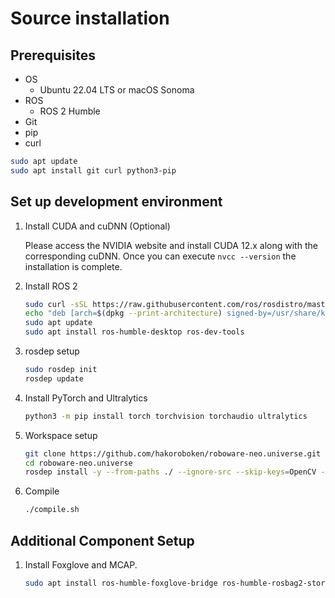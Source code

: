 # Source installation

## Prerequisites
- OS
    - Ubuntu 22.04 LTS or macOS Sonoma
- ROS
    - ROS 2 Humble
- Git
- pip
- curl


```bash
sudo apt update
sudo apt install git curl python3-pip
```

## Set up development environment

1. Install CUDA and cuDNN (Optional)

    Please access the NVIDIA website and install CUDA 12.x along with the corresponding cuDNN. Once you can execute `nvcc --version` the installation is complete.

2. Install ROS 2

    ```bash
    sudo curl -sSL https://raw.githubusercontent.com/ros/rosdistro/master/ros.key -o /usr/share/keyrings/ros-archive-keyring.gpg
    echo "deb [arch=$(dpkg --print-architecture) signed-by=/usr/share/keyrings/ros-archive-keyring.gpg] http://packages.ros.org/ros2/ubuntu $(. /etc/os-release && echo $UBUNTU_CODENAME) main" | sudo tee /etc/apt/sources.list.d/ros2.list > /dev/null
    sudo apt update
    sudo apt install ros-humble-desktop ros-dev-tools
    ```

3. rosdep setup

    ```bash
    sudo rosdep init
    rosdep update
    ```

4. Install PyTorch and Ultralytics

    ```bash
    python3 -m pip install torch torchvision torchaudio ultralytics
    ```

5. Workspace setup

    ```bash
    git clone https://github.com/hakoroboken/roboware-neo.universe.git
    cd roboware-neo.universe
    rosdep install -y --from-paths ./ --ignore-src --skip-keys=OpenCV --skip-keys=PCL --rosdistro humble
    ```
6. Compile

    ```bash
    ./compile.sh
    ```

## Additional Component Setup

1. Install Foxglove and MCAP.

    ```bash
    sudo apt install ros-humble-foxglove-bridge ros-humble-rosbag2-storage-mcap
    ```